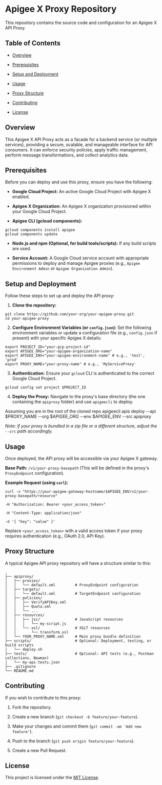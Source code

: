 # Apigee X Proxy Repository

This repository contains the source code and configuration for an Apigee X API Proxy.

## Table of Contents

* [Overview](https://www.google.com/search?q=%23overview)

* [Prerequisites](https://www.google.com/search?q=%23prerequisites)

* [Setup and Deployment](https://www.google.com/search?q=%23setup-and-deployment)

* [Usage](https://www.google.com/search?q=%23usage)

* [Proxy Structure](https://www.google.com/search?q=%23proxy-structure)

* [Contributing](https://www.google.com/search?q=%23contributing)

* [License](https://www.google.com/search?q=%23license)

## Overview

This Apigee X API Proxy acts as a facade for a backend service (or multiple services), providing a secure, scalable, and manageable interface for API consumers. It can enforce security policies, apply traffic management, perform message transformations, and collect analytics data.

## Prerequisites

Before you can deploy and use this proxy, ensure you have the following:

* **Google Cloud Project:** An active Google Cloud Project with Apigee X enabled.

* **Apigee X Organization:** An Apigee X organization provisioned within your Google Cloud Project.

* **Apigee CLI (gcloud components):**

```
gcloud components install apigee
gcloud components update
```

* **Node.js and npm (Optional, for build tools/scripts):** If any build scripts are used.

* **Service Account:** A Google Cloud service account with appropriate permissions to deploy and manage Apigee proxies (e.g., `Apigee Environment Admin` or `Apigee Organization Admin`).

## Setup and Deployment

Follow these steps to set up and deploy the API proxy:

1. **Clone the repository:**


```
git clone https://github.com/your-org/your-apigee-proxy.git
cd your-apigee-proxy
```

2. **Configure Environment Variables (or `config.json`):**
Set the following environment variables or update a configuration file (e.g., `config.json` if present) with your specific Apigee X details:


```
export PROJECT_ID="your-gcp-project-id"
export APIGEE_ORG="your-apigee-organization-name"
export APIGEE_ENV="your-apigee-environment-name" # e.g., 'test', 'prod'
export PROXY_NAME="your-proxy-name" # e.g., 'MyServiceProxy'
```

3. **Authentication:**
Ensure your `gcloud` CLI is authenticated to the correct Google Cloud Project.


```gcloud auth login
gcloud config set project $PROJECT_ID
```

4. **Deploy the Proxy:**
Navigate to the proxy's base directory (the one containing the `apiproxy` folder) and use `apigeecli` to deploy.


Assuming you are in the root of the cloned repo
apigeecli apis deploy --api $PROXY_NAME --org $APIGEE_ORG --env $APIGEE_ENV --src apiproxy


*Note: If your proxy is bundled in a zip file or a different structure, adjust the `--src` path accordingly.*

## Usage

Once deployed, the API proxy will be accessible via your Apigee X gateway.

**Base Path:** `/v1/your-proxy-basepath` (This will be defined in the proxy's `ProxyEndpoint` configuration).

**Example Request (using `curl`):**


```
curl -v "https://your-apigee-gateway-hostname/$APIGEE_ENV/v1/your-proxy-basepath/resource"

-H "Authorization: Bearer <your_access_token>"

-H "Content-Type: application/json"

-d '{ "key": "value" }'
```

Replace `<your_access_token>` with a valid access token if your proxy requires authentication (e.g., OAuth 2.0, API Key).

## Proxy Structure

A typical Apigee API proxy repository will have a structure similar to this:

```
.
├── apiproxy/
│   ├── proxies/
│   │   └── default.xml         # ProxyEndpoint configuration
│   ├── targets/
│   │   └── default.xml         # TargetEndpoint configuration
│   ├── policies/
│   │   ├── VerifyAPIKey.xml
│   │   ├── Quota.xml
│   │   └── ...
│   ├── resources/
│   │   ├── jsc/                # JavaScript resources
│   │   │   └── my-script.js
│   │   └── xsl/                # XSLT resources
│   │       └── transform.xsl
│   └── YOUR_PROXY_NAME.xml     # Main proxy bundle definition
├── scripts/                    # Optional: Deployment, testing, or build scripts
│   └── deploy.sh
├── tests/                      # Optional: API tests (e.g., Postman collections, Newman)
│   └── my-api-tests.json
├── .gitignore
└── README.md

```

## Contributing

If you wish to contribute to this proxy:

1. Fork the repository.

2. Create a new branch (`git checkout -b feature/your-feature`).

3. Make your changes and commit them (`git commit -am 'Add new feature'`).

4. Push to the branch (`git push origin feature/your-feature`).

5. Create a new Pull Request.

## License

This project is licensed under the [MIT License](https://www.google.com/search?q=LICENSE).
